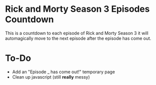 # Rick and Morty Season 3 Episodes Countdown


This is a countdown to each episode of Rick and Morty Season 3
it will automagically move to the next episode after the episode has come out.

# To-Do

  - Add an "Episode _ has come out!" temporary page
  - Clean up javascript (still __really__ messy)

